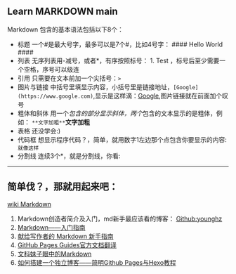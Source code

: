 
## Learn MARKDOWN main ##

Markdown 包含的基本语法包括以下8个：

- 标题		一个#是最大号字，最多可以是7个#，比如4号字： #### Hello World ####
- 列表		无序列表用-减号，或者*，有序按照标号： 1. Test ，标号后至少需要一个空格，序号可以级连
- 引用		只需要在文本前加一个尖括号：`>`
- 图片与链接	中括号里填显示内容，小括号里是链接地址，`[Google](https://www.google.com)`,显示是这样滴：[Google](https://www.google.com),图片链接就在前面加个叹号
- 粗体和斜体	用一个*包含的部分显示斜体，两个*包含的文本显示的是粗体，例如： `**文字加粗**`**文字加粗**
- 表格		还没学会:)
- 代码框		想显示程序代码？，简单，就用数字1左边那个点包含你要显示的内容:`就像这样`
- 分割线		连续3个*，就是分割线，你看: 

***

## **简单伐？，那就用起来吧：** ##


[wiki Markdown](https://zh.wikipedia.org/wiki/Markdown)

1.	Markdown创造者简介及入门，md新手最应该看的博客： [Github:younghz](http://younghz.github.io/Markdown/)
2.	[Markdown——入门指南](https://www.jianshu.com/p/1e402922ee32)
3.	[献给写作者的 Markdown 新手指南](https://www.jianshu.com/p/q81RER)
4.	[GitHub Pages Guides官方文档翻译](https://www.jianshu.com/p/573b7f8461d0)
5.	[文科妹子眼中的Markdown](https://www.zhihu.com/question/20070065)
6.	[如何搭建一个独立博客——简明Github Pages与Hexo教程](https://www.jianshu.com/p/141abf1700da?utm_campaign=maleskine&utm_content=note&utm_medium=seo_notes&utm_source=recommendation)



